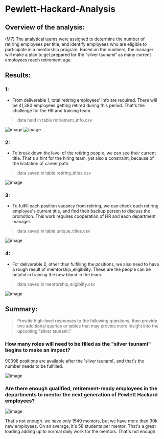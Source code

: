 # Pewlett-Hackard-Analysis

## Overview of the analysis: 

(M7) The analytical teams were assigned to determine the number of retiring employees per title, and identify employees who are eligible to participate in a mentorship program. Based on the numbers, the manager will make a plan to get prepared for the “silver tsunami” as many current employees reach retirement age.

## Results: 

### 1:

* From deliverable 1, total retiring employees' info are required. There will be 41,380 employees getting retired during this period. That's the challenge for the HR and training team.

> data held in table retirement_info.csv

![image](https://user-images.githubusercontent.com/48306359/129444294-9c6e4f0b-4dc9-4111-9168-0d5396961b3b.png)
![image](https://user-images.githubusercontent.com/48306359/129444307-a8fdc95c-84a5-43cd-83a5-94b09029f33b.png)

### 2:

* To break down the level of the retiring people, we can see their current title. That's a hint for the hiring team, yet also a constraint, because of the limitation of career path.

> data saved in table retiring_titles.csv

![image](https://user-images.githubusercontent.com/48306359/129444628-b40e8b1b-ada2-4605-bdb0-53f82cd27867.png)

### 3:

* To fulfill each position vacancy from retiring, we can check each retiring employee's current title, and find their backup person to discuss the promotion. This work requires cooperation of HR and each department manager.

> data saved in table unique_titles.csv

![image](https://user-images.githubusercontent.com/48306359/129444864-1514c8b4-34fd-487c-8962-8ca1a3547c8e.png)

### 4:

* For deliverable 2, other than fulfilling the positions, we also need to have a rough result of memtorship_eligibility. These are the people can be helpful in training the new blood in the team.

> data saved in mentorship_eligibilty.csv

![image](https://user-images.githubusercontent.com/48306359/129444928-2fca6cf0-04b5-4059-8cab-c2b30d22febd.png)



## Summary: 

> Provide high-level responses to the following questions, then provide two additional queries or tables that may provide more insight into the upcoming "silver tsunami."

### How many roles will need to be filled as the "silver tsunami" begins to make an impact?

90398 positions are available after the 'silver tsunami', and that's the number needs to be fulfilled.

![image](https://user-images.githubusercontent.com/48306359/129449224-1505fd87-9d2b-40fc-a533-2a754ddb4049.png)


### Are there enough qualified, retirement-ready employees in the departments to mentor the next generation of Pewlett Hackard employees?

![image](https://user-images.githubusercontent.com/48306359/129449286-387916d5-3d10-459b-b153-65880d059815.png)

That's not enough. we have only 1549 mentors, but we have more than 90k new employees. On an average, it's 58 students per mentor. That's a great loading adding up to normal daily work for the mentors. That's not enough.
